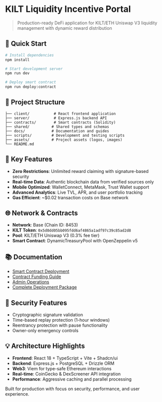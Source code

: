 # KILT Liquidity Incentive Portal

> Production-ready DeFi application for KILT/ETH Uniswap V3 liquidity management with dynamic reward distribution

## 🚀 Quick Start

```bash
# Install dependencies
npm install

# Start development server
npm run dev

# Deploy smart contract
npm run deploy:contract
```

## 📁 Project Structure

```
├── client/           # React frontend application
├── server/           # Express.js backend API
├── contracts/        # Smart contracts (Solidity)
├── shared/          # Shared types and schemas
├── docs/            # Documentation and guides
├── scripts/         # Development and testing scripts
├── assets/          # Project assets (logos, images)
└── README.md
```

## 🔧 Key Features

- **Zero Restrictions**: Unlimited reward claiming with signature-based security
- **Real-time Data**: Authentic blockchain data from verified sources only
- **Mobile Optimized**: WalletConnect, MetaMask, Trust Wallet support
- **Advanced Analytics**: Live TVL, APR, and user portfolio tracking
- **Gas Efficient**: ~$0.02 transaction costs on Base network

## 🌐 Network & Contracts

- **Network**: Base (Chain ID: 8453)
- **KILT Token**: `0x5d0dd05bb095fdd6af4865a1adf97c39c85ad2d8`
- **Pool**: KILT/ETH Uniswap V3 (0.3% fee tier)
- **Smart Contract**: DynamicTreasuryPool with OpenZeppelin v5

## 📚 Documentation

- [Smart Contract Deployment](docs/smart-contract-deployment.md)
- [Contract Funding Guide](docs/contract-funding.md)
- [Admin Operations](docs/admin-guide.md)
- [Complete Deployment Package](docs/deployment-package.md)

## 🔐 Security Features

- Cryptographic signature validation
- Time-based replay protection (1-hour windows)
- Reentrancy protection with pause functionality
- Owner-only emergency controls

## 💡 Architecture Highlights

- **Frontend**: React 18 + TypeScript + Vite + Shadcn/ui
- **Backend**: Express.js + PostgreSQL + Drizzle ORM
- **Web3**: Viem for type-safe Ethereum interactions
- **Real-time**: CoinGecko & DexScreener API integration
- **Performance**: Aggressive caching and parallel processing

Built for production with focus on security, performance, and user experience.